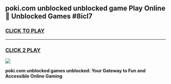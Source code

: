 
## poki.com unblocked unblocked game Play Online 👋 Unblocked Games #8icl7
<h3>
<a href="https://premium.freeplayer.one?title=poki.com_unblocked&ref=21F">CLICK TO PLAY</a></h3>
<hr>

<h3>
<a href="https://premium.freeplayer.one?title=poki.com_unblocked&ref=21F">CLICK 2 PLAY</a>
  
</h3>

<a href="https://premium.freeplayer.one?title=poki.com_unblocked&ref=21F/"><img src="https://clearcache.store/games.png"></a>


**poki.com unblocked games unblocked: Your Gateway to Fun and Accessible Online Gaming**
